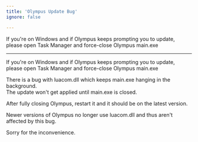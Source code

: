 ```yaml
---
title: 'Olympus Update Bug'
ignore: false

---
```


If you're on Windows and if Olympus keeps prompting you to update, please open Task Manager and force-close Olympus main.exe

---

If you're on Windows and if Olympus keeps prompting you to update,  
please open Task Manager and force-close Olympus main.exe  

There is a bug with luacom.dll which keeps main.exe hanging in the background.  
The update won't get applied until main.exe is closed.  

After fully closing Olympus, restart it and it should be on the latest version.  

Newer versions of Olympus no longer use luacom.dll and thus aren't affected by this bug.

Sorry for the inconvenience.  
